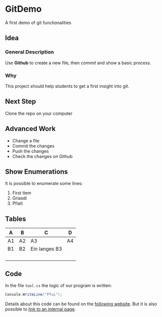 # GitDemo
A first demo of git functionalities

## Idea
### General Description
Use **Github** to create a new file, then *commit* and show a basic process.

### Why
This project should help students to get a first insight into git.

## Next Step
Clone the repo on your computer

## Advanced Work
* Change a file
* Commit the changes
* Push the changes
* Check the changes on Github

## Show Enumerations
It is possible to enumerate some lines:

1. First item
1. Griasdi
1. Pfiati

## Tables
|   A   |   B   |   C   |   D   |
|-------|-------|-------|-------|
|   A1    |   A2    |   A3    |   A4    |
|   B1    |   B2    |   Ein langes B3    |       |
|       |       |       |       |
|       |       |       |       |
|       |       |       |       |
|       |       |       |       |

## Code
In the file `tool.cs` the logic of our program is written:
```cs
Console.WriteLine("Pfui");
```

Details about this code can be found on the [following website](https://www.google.at). But it is also possible to [link to an internal page](docs/details.md).

